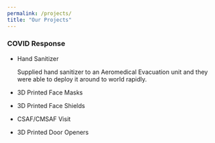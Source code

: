 ```yaml
---
permalink: /projects/
title: "Our Projects"
---
```



### COVID Response
* Hand Sanitizer

   Supplied hand sanitizer to an Aeromedical Evacuation unit and they were able to deploy it around to world rapidly.  
   
* 3D Printed Face Masks
* 3D Printed Face Shields
* CSAF/CMSAF Visit
* 3D Printed Door Openers




